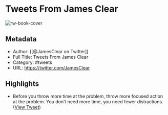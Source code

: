 # Tweets From James Clear

![rw-book-cover](https://pbs.twimg.com/profile_images/958932211973152769/FUpkmn4u.jpg)

## Metadata
- Author: [[@JamesClear on Twitter]]
- Full Title: Tweets From James Clear
- Category: #tweets
- URL: https://twitter.com/JamesClear

## Highlights
- Before you throw more time at the problem, throw more focused action at the problem.
  You don’t need more time, you need fewer distractions. ([View Tweet](https://twitter.com/JamesClear/status/1709208943824622013))
